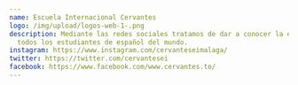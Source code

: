 ```yaml
---
name: Escuela Internacional Cervantes
logo: /img/upload/logos-web-1-.png
description: Mediante las redes sociales tratamos de dar a conocer la escuela a
  todos los estudiantes de español del mundo.
instagram: https://www.instagram.com/cervanteseimalaga/
twitter: https://twitter.com/cervantesei
facebook: https://www.facebook.com/www.cervantes.to/
---
```

